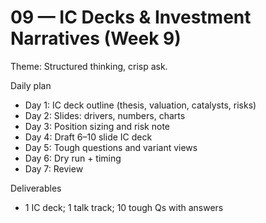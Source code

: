 # 09 — IC Decks & Investment Narratives (Week 9)

Theme: Structured thinking, crisp ask.

Daily plan
- Day 1: IC deck outline (thesis, valuation, catalysts, risks)
- Day 2: Slides: drivers, numbers, charts
- Day 3: Position sizing and risk note
- Day 4: Draft 6–10 slide IC deck
- Day 5: Tough questions and variant views
- Day 6: Dry run + timing
- Day 7: Review

Deliverables
- 1 IC deck; 1 talk track; 10 tough Qs with answers
